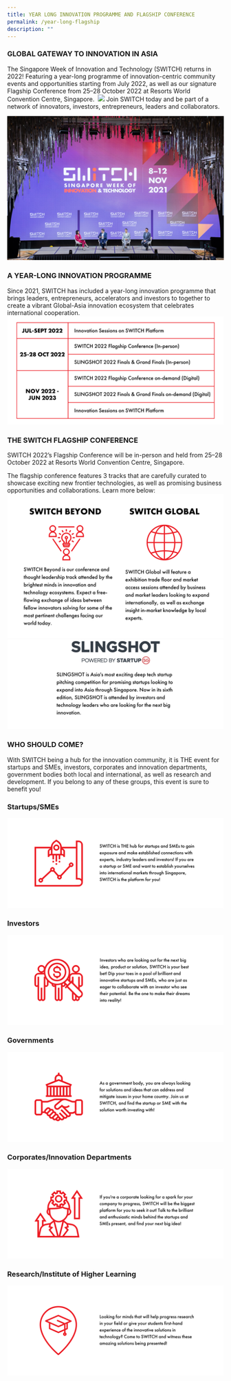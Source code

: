 ```yaml
---
title: YEAR LONG INNOVATION PROGRAMME AND FLAGSHIP CONFERENCE
permalink: /year-long-flagship
description: ""
---
```

### **GLOBAL GATEWAY TO INNOVATION IN ASIA**
The Singapore Week of Innovation and Technology (SWITCH) returns in 2022! Featuring a year-long programme of innovation-centric community events and opportunities starting from July 2022, as well as our signature Flagship Conference from 25–28 October 2022 at Resorts World Convention Centre, Singapore. 
![](/images/SWITCH%202022%20Landing%20Page/SWITCH%20Components%20Infographic%20(2400%20×%201600%20px).png)
Join SWITCH today and be part of a network of innovators, investors, entrepreneurs, leaders and collaborators.

![](/images/SWITCH%202022%20Landing%20Page/SWITCH%202022%20Landing%20Page%20Intro.jpg)

### **A YEAR-LONG INNOVATION PROGRAMME**
Since 2021, SWITCH has included a year-long innovation programme that brings leaders, entrepreneurs, accelerators and investors to together to create a vibrant Global-Asia innovation ecosystem that celebrates international cooperation.
![](/images/SWITCH%202022%20Landing%20Page/SWITCH%20Timeline%20(4).png)
### **THE SWITCH FLAGSHIP CONFERENCE**
SWITCH 2022’s Flagship Conference will be in-person and held from 25–28 October 2022 at Resorts World Convention Centre, Singapore. 

The flagship conference features 3 tracks that are carefully curated to showcase exciting new frontier technologies, as well as promising business opportunities and collaborations. Learn more below:
![](/images/SWITCH%202022%20Landing%20Page/pillars%20ver%203.png)
![](/images/SWITCH%202022%20Landing%20Page/pillars%20ver%204.jpeg)


### **WHO SHOULD COME?**
With SWITCH being a hub for the innovation community, it is THE event for startups and SMEs, investors, corporates and innovation departments, government bodies both local and international, as well as research and development. If you belong to any of these groups, this event is sure to benefit you!
### **Startups/SMEs**
![](/images/SWITCH%202022%20Landing%20Page/Startups.png)
### **Investors**
![](/images/SWITCH%202022%20Landing%20Page/investors.png)
### **Governments**
![](/images/SWITCH%202022%20Landing%20Page/government.png)
### **Corporates/Innovation Departments**
![](/images/SWITCH%202022%20Landing%20Page/innovation%20departments.png)
### **Research/Institute of Higher Learning**
![](/images/SWITCH%202022%20Landing%20Page/IHL.png)